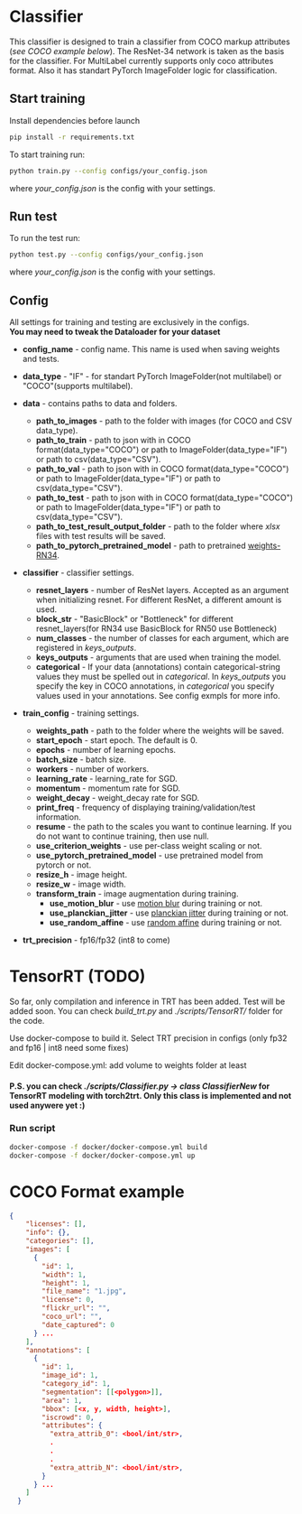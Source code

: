 # Classifier

This classifier is designed to train a classifier from COCO markup attributes (<i>see COCO example below</i>). The ResNet-34 network is taken as the basis for the classifier. For MultiLabel currently supports only coco attributes format. Also it has standart PyTorch ImageFolder logic for classification. 

## Start training

Install dependencies before launch

```bash
pip install -r requirements.txt
```

To start training run:

```bash
python train.py --config configs/your_config.json
```
where *your_config.json* is the config with your settings.

## Run test

To run the test run:

```bash
python test.py --config configs/your_config.json
```
where *your_config.json* is the config with your settings.

## Config

All settings for training and testing are exclusively in the configs. <br><b> You may need to tweak the Dataloader for your dataset </b>

- **config_name** - config name. This name is used when saving weights and tests.
- **data_type** - "IF" - for standart PyTorch ImageFolder(not multilabel) or "COCO"(supports multilabel).
- **data** - contains paths to data and folders.

    - **path_to_images** - path to the folder with images (for COCO and CSV data_type).
    - **path_to_train** - path to json with in COCO format(data_type="COCO") or path to ImageFolder(data_type="IF") or path to csv(data_type="CSV").
    - **path_to_val** - path to json with in COCO format(data_type="COCO") or path to ImageFolder(data_type="IF") or path to csv(data_type="CSV").
    - **path_to_test** - path to json with in COCO format(data_type="COCO") or path to ImageFolder(data_type="IF") or path to csv(data_type="CSV").
    - **path_to_test_result_output_folder** - path to the folder where *xlsx* files with test results will be saved.
    - **path_to_pytorch_pretrained_model** - path to pretrained [weights-RN34](https://download.pytorch.org/models/resnet34-b627a593.pth).
- **classifier** - classifier settings.
    - **resnet_layers** - number of ResNet layers. Accepted as an argument when initializing resnet. For different ResNet, a different amount is used.
    - **block_str** - "BasicBlock" or "Bottleneck" for different resnet_layers(for RN34 use BasicBlock for RN50 use Bottleneck)
    - **num_classes** - the number of classes for each argument, which are registered in *keys_outputs*.
    - **keys_outputs** - arguments that are used when training the model.
    - **categorical** - If your data (annotations) contain categorical-string values they must be spelled out in <i>categorical</i>. In <i>keys_outputs</i> you specify the key in COCO annotations, in <i>categorical</i> you specify values used in your annotations. See config exmpls for more info.

- **train_config** - training settings.
    - **weights_path** - path to the folder where the weights will be saved.
    - **start_epoch** - start epoch. The default is 0.
    - **epochs** - number of learning epochs.
    - **batch_size** - batch size.
    - **workers** - number of workers.
    - **learning_rate** - learning_rate for SGD.
    - **momentum** - momentum rate for SGD.
    - **weight_decay** - weight_decay rate for SGD.
    - **print_freq** - frequency of displaying training/validation/test information.
    - **resume** - the path to the scales you want to continue learning. If you do not want to continue training, then use null.
    - **use_criterion_weights** - use per-class weight scaling or not.
    - **use_pytorch_pretrained_model** - use pretrained model from pytorch or not.
    - **resize_h** - image height.
    - **resize_w** - image width.
    - **transform_train** - image augmentation during training.
        - **use_motion_blur** - use [motion blur](https://kornia.readthedocs.io/en/latest/augmentation.module.html#kornia.augmentation.RandomMotionBlur) during training or not.
        - **use_planckian_jitter** - use [planckian jitter](https://kornia.readthedocs.io/en/latest/augmentation.module.html#kornia.augmentation.RandomPlanckianJitter) during training or not.
        - **use_random_affine** - use [random affine](https://kornia.readthedocs.io/en/latest/augmentation.module.html#kornia.augmentation.RandomAffine) during training or not.
- **trt_precision** - fp16/fp32 (int8 to come) 
# TensorRT (TODO)

So far, only compilation and inference in TRT has been added. Test will be added soon.
You can check <i>build_trt.py</i> and <i>./scripts/TensorRT/</i> folder for the code. 

Use docker-compose to build it. Select TRT precision in configs (only fp32 and fp16 | int8 need some fixes)

Edit docker-compose.yml: add volume to weights folder at least

#### P.S. you can check <i>./scripts/Classifier.py -> class ClassifierNew</i> for TensorRT modeling with torch2trt. Only this class is implemented and not used anywere yet :)

### Run script 
```bash 
docker-compose -f docker/docker-compose.yml build
docker-compose -f docker/docker-compose.yml up

```

# COCO Format example

```json
{
    "licenses": [],
    "info": {},
    "categories": [],
    "images": [
      {
        "id": 1,
        "width": 1,
        "height": 1,
        "file_name": "1.jpg",
        "license": 0,
        "flickr_url": "",
        "coco_url": "",
        "date_captured": 0
      } ...
    ],
    "annotations": [
      {
        "id": 1,
        "image_id": 1,
        "category_id": 1,
        "segmentation": [[<polygon>]],
        "area": 1,
        "bbox": [<x, y, width, height>],
        "iscrowd": 0,
        "attributes": {
          "extra_attrib_0": <bool/int/str>,
          .
          .
          .
          "extra_attrib_N": <bool/int/str>,
        }
      } ...
    ]
  }
```

